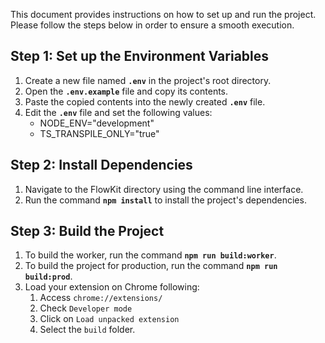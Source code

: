 This document provides instructions on how to set up and run the project. Please follow the steps below in order to ensure a smooth execution.

## **Step 1: Set up the Environment Variables**

1. Create a new file named **`.env`** in the project's root directory.
2. Open the **`.env.example`** file and copy its contents.
3. Paste the copied contents into the newly created **`.env`** file.
4. Edit the **`.env`** file and set the following values:
    - NODE_ENV="development"
    - TS_TRANSPILE_ONLY="true"

## **Step 2: Install Dependencies**

1. Navigate to the FlowKit directory using the command line interface.
2. Run the command **`npm install`** to install the project's dependencies.

## **Step 3: Build the Project**

1. To build the worker, run the command **`npm run build:worker`**.
2. To build the project for production, run the command **`npm run build:prod`**.
3. Load your extension on Chrome following:
    1. Access `chrome://extensions/`
    2. Check `Developer mode`
    3. Click on `Load unpacked extension`
    4. Select the `build` folder.